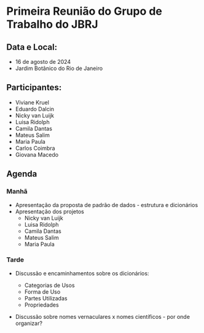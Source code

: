 # Primeira Reunião do Grupo de Trabalho do JBRJ

## Data e Local:
* 16 de agosto de 2024
* Jardim Botânico do Rio de Janeiro

## Participantes:

* Viviane Kruel
* Eduardo Dalcin
* Nicky van Luijk 
* Luisa Ridolph
* Camila Dantas
* Mateus Salim
* Maria Paula
* Carlos Coimbra
* Giovana Macedo

## Agenda

### Manhã
* Apresentação da proposta de padrão de dados - estrutura e dicionários
* Apresentação dos projetos
  * Nicky van Luijk 
  * Luisa Ridolph
  * Camila Dantas
  * Mateus Salim
  * Maria Paula

### Tarde

* Discussão e encaminhamentos sobre os dicionários:
  * Categorias de Usos
  * Forma de Uso
  * Partes Utilizadas
  * Propriedades

 * Discussão sobre nomes vernaculares x nomes científicos - por onde organizar?
